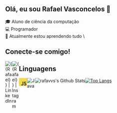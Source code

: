 ## Olá, eu sou Rafael Vasconcelos 👋
 🎓 Aluno de ciência da computação  \
 💻 Programador  \
 🌱 Atualmente estou aprendendo tudo  \
 
 ## Conecte-se comigo!
[<img align="left" alt="{{Rafael}} | LinkedIn" width="22px" src="https://cdn.jsdelivr.net/npm/simple-icons@v3/icons/linkedin.svg" />]({{https://www.linkedin.com/in/rafael-vasconcelos-ba7a3a367/?lipi=urn%3Ali%3Apage%3Ad_flagship3_feed%3Bn3tCbJr0QdOF5e8Xg2WOlg%3D%3D}})
[<img align="left" alt="{{Rafael}} | Instagram" width="22px" src="https://cdn.jsdelivr.net/npm/simple-icons@v3/icons/instagram.svg" />]({{https://www.instagram.com/rafa_vvs?igsh=Y2pmcmExeGE3eTBu&utm_source=qr}})

## Linguagens
<img align="left" alt="JavaScript" width="26px" src="https://raw.githubusercontent.com/github/explore/80688e429a7d4ef2fca1e82350fe8e3517d3494d/topics/javascript/javascript.png">
<img align="left" alt="Java" width="26px" src="https://e7.pngegg.com/pngimages/123/816/png-clipart-computer-icons-java-%E5%92%96%E5%95%A1%E6%B5%B7%E6%8A%A5%E5%9B%BE%E7%89%87%E7%B4%A0%E6%9D%90-miscellaneous-text.png">

<img align="left" alt="rafavvs's Github Stats" src="https://github-readme-stats.vercel.app/api?username={{rafavvs}}&show_icons=true&hide_border=true" />

[![Top Langs](https://github-readme-stats.vercel.app/api/top-langs/?username={{rafavvs}}&layout=compact)](https://github.com/{{rafavvs}}/github-readme-stats)

<!--
**rafavvs/rafavvs** is a ✨ _special_ ✨ repository because its `README.md` (this file) appears on your GitHub profile.

Here are some ideas to get you started:

- 🔭 I’m currently working on ...
- 🌱 Aluno de ciência da computação na Unifil
- 👯 I’m looking to collaborate on ...
- 🤔 I’m looking for help with ...
- 💬 Ask me about ...
- 📫 How to reach me: ...
- 😄 Pronouns: ...
- ⚡ Fun fact: ...
-->
